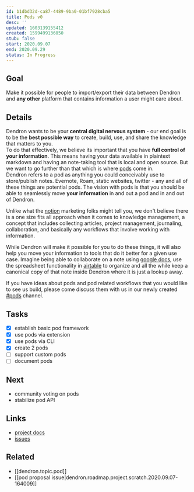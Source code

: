```yaml
---
id: b1dbd32d-ca87-4489-9ba0-01bf7928cba5
title: Pods v0
desc: ''
updated: 1603139155412
created: 1599499136050
stub: false
start: 2020.09.07
end: 2020.09.29
status: In Progress
---
```

## Goal

Make it possible for people to import/export their data between Dendron and **any other** platform that contains information a user might care about.	

## Details

Dendron wants to be your **central digital nervous system** - our end goal is to be the **best possible way** to create, build, use, and share the knowledge that matters to you. 	
To do that effectively, we believe its important that you have **full control of your information**. This means having your data available in plaintext markdown and having an note-taking tool that is local and open source. But we want to go further than that which is where [pods](TODO) come in. 	
Dendron refers to a pod as anything you could conceivably use to store/publish notes. Evernote, Roam, static websites, twitter - any and all of these things are potential pods. The vision with pods is that you should be able to seamlessly move **your information** in and out a pod and in and out of Dendron. 	

Unlike what the [notion](https://www.notion.so/) marketing folks might tell you, we don't believe there is a one size fits all approach when it comes to knowledge management, a concept that includes collecting articles, project management, journaling, collaboration, and basically any workflows that involve working with information.	

While Dendron will make it possible for you to do these things, it will also help you move your information to tools that do it better for a given use case. Imagine being able to collaborate on a note using [google docs](https://docs.google.com/), use the spreadsheet functionality in [airtable](https://airtable.com/) to organize and all the while keep a canonical copy of that note inside Dendron where it is just a lookup away. 	

If you have ideas about pods and pod related workflows that you would like to see us build, please come discuss them with us in our newly created [#pods](https://discord.gg/8vjasHj) channel. 	

## Tasks

- [x] establish basic pod framework
- [x] use pods via extension
- [x] use pods via CLI
- [x] create 2 pods
- [ ] support custom pods
- [ ] document pods

## Next

- community voting on pods
- stabilize pod API

## Links

- [project docs](https://dendron.so/notes/b1dbd32d-ca87-4489-9ba0-01bf7928cba5.html)
- [issues](https://github.com/dendronhq/dendron/labels/pro.pods-v0)

## Related

- [[dendron.topic.pod]]
- [[pod proposal issue|dendron.roadmap.project.scratch.2020.09.07-164009]]	

